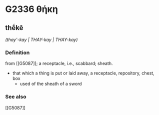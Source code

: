 # G2336 θήκη

## thḗkē

_(thay'-kay | THAY-kay | THAY-kay)_

### Definition

from [[G5087]]; a receptacle, i.e., scabbard; sheath.

- that which a thing is put or laid away, a receptacle, repository, chest, box
  - used of the sheath of a sword

### See also

[[G5087]]

